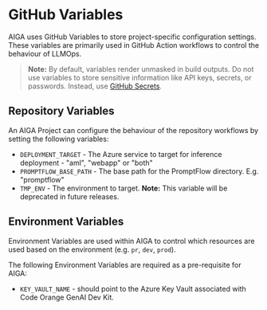 # GitHub Variables

AIGA uses GitHub Variables to store project-specific configuration settings. These variables are primarily used in GitHub Action workflows to control the behaviour of LLMOps.

> **Note:** By default, variables render unmasked in build outputs. Do not use variables to store sensitive information like API keys, secrets, or passwords. Instead, use [GitHub Secrets](./github-secrets.md).

## Repository Variables

An AIGA Project can configure the behaviour of the repository workflows by setting the following variables:

- `DEPLOYMENT_TARGET` - The Azure service to target for inference deployment - "aml", "webapp" or "both"
- `PROMPTFLOW_BASE_PATH` - The base path for the PromptFlow directory. E.g. "promptflow"
- `TMP_ENV` - The environment to target. **Note:** This variable will be deprecated in future releases.

## Environment Variables

Environment Variables are used within AIGA to control which resources are used based on the environment (e.g. `pr`, `dev`, `prod`).

The following Environment Variables are required as a pre-requisite for AIGA:

- `KEY_VAULT_NAME` - should point to the Azure Key Vault associated with Code Orange GenAI Dev Kit.
